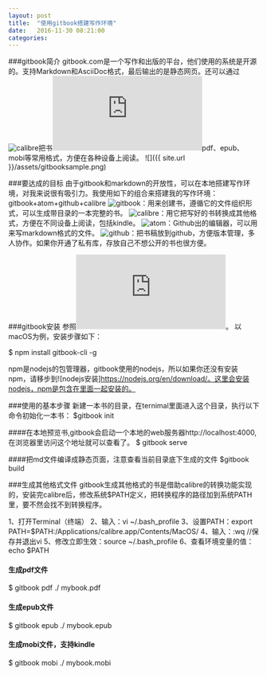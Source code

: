 ```yaml
---
layout: post
title:  "使用gitbook搭建写作环境"
date:   2016-11-30 08:21:00
categories:
---
```

###gitbook简介
gitbook.com是一个写作和出版的平台，他们使用的系统是开源的。支持Markdown和AsciiDoc格式，最后输出的是静态网页。还可以通过![calibre](https://calibre-ebook.com/download_osx)把书![转成](http://toolchain.gitbook.com/ebook.html)pdf、epub、mobi等常用格式，方便在各种设备上阅读。
![]({{ site.url }}/assets/gitbooksample.png)

###要达成的目标
由于gitbook和markdown的开放性，可以在本地搭建写作环境，对我来说很有吸引力。我使用如下的组合来搭建我的写作环境：gitbook+atom+github+calibre
![gitbook](https://github.com/GitbookIO/gitbook)：用来创建书，遵循它的文件组织形式，可以生成带目录的一本完整的书。
![calibre](https://calibre-ebook.com)：用它把写好的书转换成其他格式，方便在不同设备上阅读，包括kindle。
![atom](https://atom.io/)：Github出的编辑器，可以用来写markdown格式的文件。
![github](https://github.com)：把书稿放到github，方便版本管理，多人协作。如果你开通了私有库，存放自己不想公开的书也很方便。

###gitbook安装
参照![gitbook官方安装说明](https://github.com/GitbookIO/gitbook/blob/master/docs/setup.md)。
以macOS为例，安装步骤如下：

$ npm install gitbook-cli -g

npm是nodejs的包管理器，gitbook使用的nodejs，所以如果你还没有安装npm，请移步到![nodejs安装]https://nodejs.org/en/download/。这里会安装nodejs，npm是包含在里面一起安装的。

###使用的基本步骤
新建一本书的目录，在ternimal里面进入这个目录，执行以下命令初始化一本书：
$gitbook init

####在本地预览书,gitbook会启动一个本地的web服务器http://localhost:4000, 在浏览器里访问这个地址就可以查看了。
$ gitbook serve

####把md文件编译成静态页面，注意查看当前目录底下生成的文件
$gitbook build

###生成其他格式文件
gitbook生成其他格式的书是借助calibre的转换功能实现的，安装完calibre后，修改系统$PATH定义，把转换程序的路径加到系统PATH里，要不然会找不到转换程序。

1、打开Terminal（终端）
2、输入：vi ~/.bash_profile
3、设置PATH：export PATH=$PATH:/Applications/calibre.app/Contents/MacOS/
4、输入：:wq    //保存并退出vi
5、修改立即生效：source ~/.bash_profile
6、查看环境变量的值：echo $PATH

#### 生成pdf文件

$ gitbook pdf ./ mybook.pdf

#### 生成epub文件

$ gitbook epub ./ mybook.epub

#### 生成mobi文件，支持kindle

$ gitbook mobi ./ mybook.mobi
